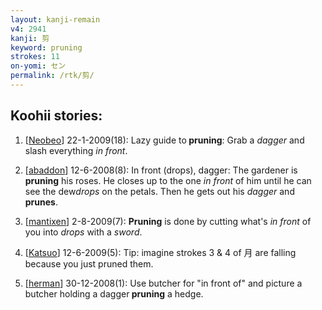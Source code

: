 ```yaml
---
layout: kanji-remain
v4: 2941
kanji: 剪
keyword: pruning
strokes: 11
on-yomi: セン
permalink: /rtk/剪/
---
```


## Koohii stories: 

1) [<a href="http://kanji.koohii.com/profile/Neobeo">Neobeo</a>] 22-1-2009(18): Lazy guide to<strong> pruning</strong>: Grab a <em>dagger</em> and slash everything <em>in front</em>.

2) [<a href="http://kanji.koohii.com/profile/abaddon">abaddon</a>] 12-6-2008(8): In front (drops), dagger: The gardener is<strong> pruning</strong> his roses. He closes up to the one <em>in front</em> of him until he can see the dew<em>drops</em> on the petals. Then he gets out his <em>dagger</em> and <strong>prunes</strong>.

3) [<a href="http://kanji.koohii.com/profile/mantixen">mantixen</a>] 2-8-2009(7): <strong>Pruning</strong> is done by cutting what&#039;s <em>in front</em> of you into <em>drops</em> with a <em>sword</em>.

4) [<a href="http://kanji.koohii.com/profile/Katsuo">Katsuo</a>] 12-6-2009(5): Tip: imagine strokes 3 &amp; 4 of 月 are falling because you just pruned them.

5) [<a href="http://kanji.koohii.com/profile/herman">herman</a>] 30-12-2008(1): Use butcher for &quot;in front of&quot; and picture a butcher holding a dagger<strong> pruning</strong> a hedge.

